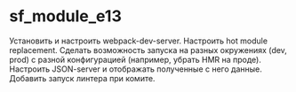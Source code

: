 # sf_module_e13


Установить и настроить webpack-dev-server.
Настроить hot module replacement.
Сделать возможность запуска на разных окружениях (dev, prod) c разной конфигурацией (например, убрать HMR на проде).
Настроить JSON-server и отображать полученные с него данные.
Добавить запуск линтера при комите.
